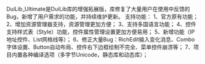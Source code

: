 DuiLib_Ultimate是DuiLib库的增强拓展版，库修复了大量用户在使用中反馈的Bug，新增了用户需求的功能，并持续维护更新。
支持功能：
1、官方原有功能；
2、增加资源管理器支持，资源管理更加方便；
3、支持多国语言功能；
4、控件支持样式表（Style）功能，控件属性管理设置更加方便易用；
5、新增功能（IP地址控件、List网格线等）；
6、修正大量Bug：RichEdit输入变化消息、Combo字体设置、Button自动布局、控件右下边框绘制不完全、菜单控件崩溃等；
7、项目内置各种编译选项（多字节Unicode，静态库和动态库）；
